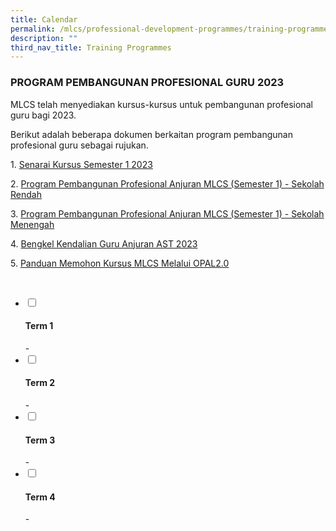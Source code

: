 ```yaml
---
title: Calendar
permalink: /mlcs/professional-development-programmes/training-programmes/calendar/
description: ""
third_nav_title: Training Programmes
---
```


### **PROGRAM PEMBANGUNAN PROFESIONAL GURU 2023**

MLCS telah menyediakan kursus-kursus untuk pembangunan profesional guru bagi 2023.

Berikut adalah beberapa dokumen berkaitan program pembangunan profesional guru sebagai rujukan.

1. [Senarai Kursus Semester 1 2023](/files/1-mlcs-2023---semester-1%20.pdf)

2. [Program Pembangunan Profesional Anjuran MLCS (Semester 1) - Sekolah Rendah](/files/2-program-pembangunan-profesional-2023-anjuran-mlcs-(semester-1)---primary.pdf)

3. [Program Pembangunan Profesional Anjuran MLCS (Semester 1) - Sekolah Menengah](/files/3-program-pembangunan-profesional-2023-anjuran-mlcs-(semester-1)---secondary.pdf)


4. [Bengkel Kendalian Guru Anjuran AST 2023](/files/4-bengkel-kendalian-guru-anjuran-ast-2023.pdf)

5. [Panduan Memohon Kursus MLCS Melalui OPAL2.0](/files/5-panduan-memohon-kursus-mlcs-melalui-portal-opal-2-0%20.pdf)

<br>

<ul class="jekyllcodex_accordion">
  <li>
    <input type="checkbox" id="accordion10">
    <label for="accordion10"><h4>Term 1</h4></label>
    <div>
    -
    </div>
	</li>  
  <li>
    <input type="checkbox" id="accordion11">
    <label for="accordion11"><h4>Term 2</h4></label>
    <div>
   -
    </div>
  </li>
  <li>
    <input type="checkbox" id="accordion12">
    <label for="accordion12"><h4>Term 3</h4></label>
    <div>
      -
    </div>
  </li>
  <li>
    <input type="checkbox" id="accordion13">
    <label for="accordion13"><h4>Term 4</h4></label>
    <div>
     -
    </div>
  </li>
</ul>